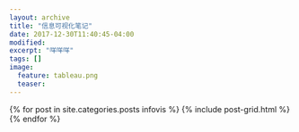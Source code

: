 ```yaml
---
layout: archive
title: "信息可视化笔记"
date: 2017-12-30T11:40:45-04:00
modified:
excerpt: "咩咩咩"
tags: []
image: 
  feature: tableau.png
  teaser:
---
```




<div class="tiles">
{% for post in site.categories.posts infovis %}
  {% include post-grid.html %}
{% endfor %}
</div> 